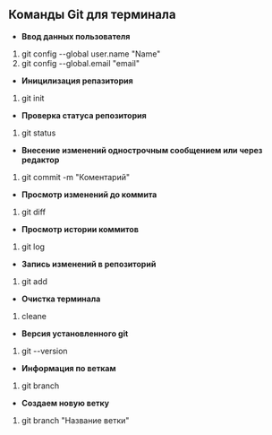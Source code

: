 ## Команды Git для терминала

* **Ввод данных пользователя**  
1. git config --global user.name "Name"
2. git config --global.email "email"

* **Иницилизация репазитория**
1. git init

* **Проверка статуса репозитория**
1. git status

* **Внесение изменений однострочным сообщением или через редактор**
1. git commit -m "Коментарий"

* **Просмотр изменений до коммита**
1. git diff

* **Просмотр истории коммитов**
1. git log

* **Запись изменений в репозиторий**
1. git add

* **Очистка терминала**
1. cleane

* **Версия установленного git**
1. git --version

* **Информация по веткам**
1. git branch

* **Создаем новую ветку**
1. git branch "Название ветки"